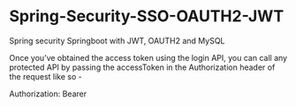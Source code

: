# Spring-Security-SSO-OAUTH2-JWT
Spring security Springboot with JWT, OAUTH2 and MySQL

Once you’ve obtained the access token using the login API, you can call any protected API by passing the accessToken 
in the Authorization header of the request like so -

Authorization: Bearer <accessToken>
